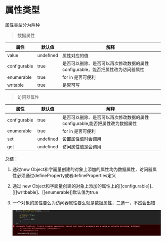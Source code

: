 # 属性类型

属性类型分为两种

> 数据属性

| 属性           | 默认值       | 解释                                       |
| ------------ | --------- | ---------------------------------------- |
| value        | undefined | 属性对应的值                                   |
| configurable | true      | 是否可以删除、是否可以再次修改数据的属性configurable，能否把属性改为访问器属性 |
| enumerable   | true      | for in 是否可便利                             |
| writable     | true      | 是否可写                                     |



> 访问器属性

| 属性           | 默认值       | 解释                                       |
| ------------ | --------- | ---------------------------------------- |
| configurable | true      | 是否可以删除、是否可以再次修改数据的属性configurable,能否把属性改为数据属性 |
| enumerable   | true      | for in 是否可便利                             |
| set          | undefined | 设置属性值时会调用                                |
| get          | undefined | 访问属性值是会调用                                |

总结：

1. 通过new Object和字面量创建的对象上添加的属性均为数据属性，访问器属性必须通过defineProperty或者defineProperties定义

2. 通过 new Object和字面量创建的对象上添加的属性上的[[configurable]]、[[]writbable]、[[enumerable]]默认值为true

3. 一个对象的属性要么为访问器属性要么就是数据属性，二选一，不然会出错

   ![示例1](../../../assets/object-property.jpg)


